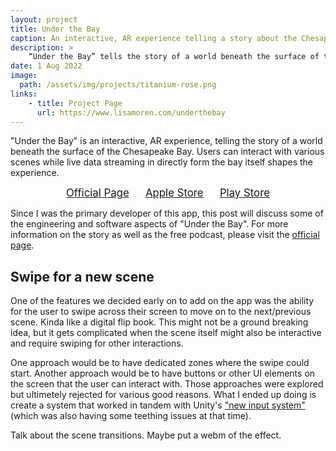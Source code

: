 ```yaml
---
layout: project
title: Under the Bay
caption: An interactive, AR experience telling a story about the Chesapeake Bay.
description: >
    “Under the Bay” tells the story of a world beneath the surface of the Chesapeake Bay.
date: 1 Aug 2022
image: 
  path: /assets/img/projects/titanium-rose.png
links:
    - title: Project Page
      url: https://www.lisamoren.com/underthebay
---
```


"Under the Bay" is an interactive, AR experience, telling the story of a world
beneath the surface of the Chesapeake Bay. Users can interact with various
scenes while live data streaming in directly form the bay itself shapes the
experience.

<div style="text-align: center; font-size: 1.2em; margin-bottom: 0.75em ">
    <a href="https://www.lisamoren.com/underthebay" target="_blank">Official Page</a>
    &emsp;
    <a href="https://apps.apple.com/app/id1641553491" target="_blank">Apple Store</a>
    &emsp;
    <a href="https://arxiv.org/abs/2106.07860" target="_blank">Play Store</a>
</div>

Since I was the primary developer of this app, this post will discuss some of
the engineering and software aspects of "Under the Bay". For more information on
the story as well as the free podcast, please visit the [official
page](https://www.lisamoren.com/underthebay).

## Swipe for a new scene

One of the features we decided early on to add on the app was the ability for
the user to swipe across their screen to move on to the next/previous scene.
Kinda like a digital flip book. This might not be a ground breaking idea, but it
gets complicated when the scene itself might also be interactive and require
swiping for other interactions.

One approach would be to have dedicated zones where the swipe could start.
Another approach would be to have buttons or other UI elements on the screen
that the user can interact with. Those approaches were explored but ultimetely
rejected for various good reasons. What I ended up doing is create a system that
worked in tandem with Unity's ["new input
system"](https://docs.unity3d.com/Packages/com.unity.inputsystem@1.4/manual/QuickStartGuide.html)
(which was also having some teething issues at that time).


Talk about the scene transitions. Maybe put a webm of the effect.

